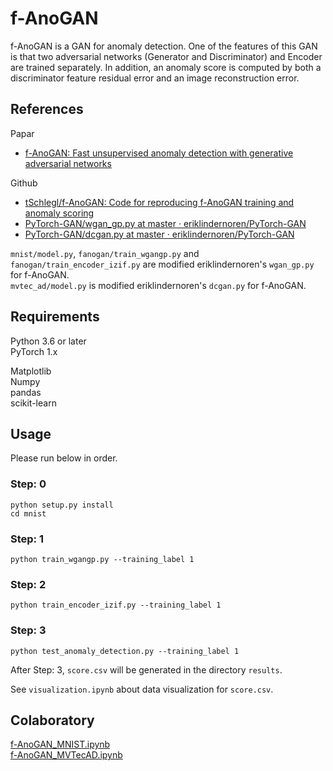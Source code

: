 # f-AnoGAN

f-AnoGAN is a GAN for anomaly detection. One of the features of this GAN is that two adversarial networks (Generator and Discriminator) and Encoder are trained separately. In addition, an anomaly score is computed by both a discriminator feature residual error and an image reconstruction error.

## References
Papar

- [f-AnoGAN: Fast unsupervised anomaly detection with generative adversarial networks](https://www.sciencedirect.com/science/article/pii/S1361841518302640)

Github

- [tSchlegl/f-AnoGAN: Code for reproducing f-AnoGAN training and anomaly scoring](https://github.com/tSchlegl/f-AnoGAN)
- [PyTorch-GAN/wgan_gp.py at master · eriklindernoren/PyTorch-GAN](https://github.com/eriklindernoren/PyTorch-GAN/blob/master/implementations/wgan_gp/wgan_gp.py)
- [PyTorch-GAN/dcgan.py at master · eriklindernoren/PyTorch-GAN](https://github.com/eriklindernoren/PyTorch-GAN/blob/master/implementations/dcgan/dcgan.py)

`mnist/model.py`, `fanogan/train_wgangp.py` and `fanogan/train_encoder_izif.py` are modified eriklindernoren's `wgan_gp.py` for f-AnoGAN.  
`mvtec_ad/model.py` is modified eriklindernoren's `dcgan.py` for f-AnoGAN.

## Requirements

Python 3.6 or later  
PyTorch 1.x

Matplotlib  
Numpy  
pandas  
scikit-learn

## Usage

Please run below in order.

### Step: 0

```
python setup.py install
cd mnist
```

### Step: 1

```
python train_wgangp.py --training_label 1
```

### Step: 2

```
python train_encoder_izif.py --training_label 1
```

### Step: 3

```
python test_anomaly_detection.py --training_label 1
```

After Step: 3, `score.csv` will be generated in the directory `results`.

See `visualization.ipynb` about data visualization for `score.csv`.


## Colaboratory

[f-AnoGAN_MNIST.ipynb](https://colab.research.google.com/drive/1mnuMH2gZH5RR47haP9r8Rv568G1mjJ1T?usp=sharing)  
[f-AnoGAN_MVTecAD.ipynb](https://colab.research.google.com/drive/1_mIcP6k-706O6Bo70iIAoEIhYGYO4wAe?usp=sharing)
